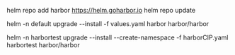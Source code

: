  helm repo add harbor https://helm.goharbor.io
 helm repo update

  helm -n default upgrade --install  -f values.yaml harbor harbor/harbor



helm -n harbortest  upgrade --install --create-namespace  -f harborCIP.yaml harbortest harbor/harbor
